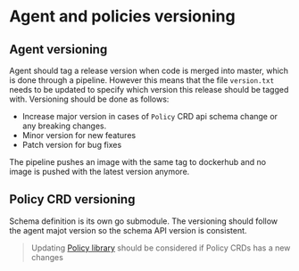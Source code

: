 # Agent and policies versioning

## Agent versioning

Agent should tag a release version when code is merged into master, which is done through a pipeline. However this means that the file `version.txt` needs to be updated to specify which version this release should be tagged with.
Versioning should be done as follows:
- Increase major version in cases of `Policy` CRD api schema change or any breaking changes.
- Minor version for new features
- Patch version for bug fixes

The pipeline pushes an image with the same tag to dockerhub and no image is pushed with the latest version anymore.

## Policy CRD versioning

Schema definition is its own go submodule. The versioning should follow the agent majot version so the schema API version is consistent.

> Updating [Policy library](https://github.com/weaveworks/policy-library) should be considered if Policy CRDs has a new changes
